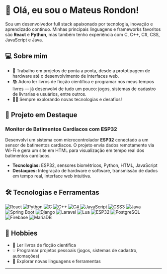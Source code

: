 # 👋 Olá, eu sou o Mateus Rondon!

Sou um desenvolvedor full stack apaixonado por tecnologia, inovação e aprendizado contínuo. Minhas principais linguagens e frameworks favoritos são **React** e **Python**, mas também tenho experiência com C, C++, C#, CSS, JavaScript e Java.

## 💻 Sobre mim

- 🔭 Trabalho em projetos de ponta a ponta, desde a prototipagem de hardware até o desenvolvimento de interfaces web.
- 📚 Adoro ler livros de ficção científica e programar nos meus tempos livres — já desenvolvi de tudo um pouco: jogos, sistemas de cadastro de livrarias e usuários, entre outros.
- 🧑‍💻 Sempre explorando novas tecnologias e desafios!

## 🚀 Projeto em Destaque

### Monitor de Batimentos Cardíacos com ESP32

Desenvolvi um sistema com microcontrolador **ESP32** conectado a um sensor de batimentos cardíacos. O projeto envia dados remotamente via Wi-Fi e gera um site em HTML para visualização em tempo real dos batimentos cardíacos.

- **Tecnologias:** ESP32, sensores biométricos, Python, HTML, JavaScript
- **Destaques:** Integração de hardware e software, transmissão de dados em tempo real, interface web intuitiva.

## 🛠️ Tecnologias e Ferramentas

![React](https://img.shields.io/badge/-React-61DAFB?logo=react&logoColor=000)
![Python](https://img.shields.io/badge/-Python-3776AB?logo=python&logoColor=fff)
![C](https://img.shields.io/badge/-C-00599C?logo=c&logoColor=fff)
![C++](https://img.shields.io/badge/-C++-00599C?logo=c%2B%2B&logoColor=fff)
![C#](https://img.shields.io/badge/-C%23-239120?logo=c-sharp&logoColor=fff)
![JavaScript](https://img.shields.io/badge/-JavaScript-F7DF1E?logo=javascript&logoColor=000)
![CSS3](https://img.shields.io/badge/-CSS3-1572B6?logo=css3&logoColor=fff)
![Java](https://img.shields.io/badge/-Java-007396?logo=java&logoColor=fff)
![Spring Boot](https://img.shields.io/badge/-Spring%20Boot-6DB33F?logo=spring-boot&logoColor=fff)
![Django](https://img.shields.io/badge/-Django-092E20?logo=django&logoColor=fff)
![Laravel](https://img.shields.io/badge/-Laravel-FF2D20?logo=laravel&logoColor=fff)
![Lua](https://img.shields.io/badge/-Lua-2C2D72?logo=lua&logoColor=fff)
![ESP32](https://img.shields.io/badge/-ESP32-000?logo=espressif&logoColor=fff)
![PostgreSQL](https://img.shields.io/badge/-PostgreSQL-4169E1?logo=postgresql&logoColor=fff)
![Firebase](https://img.shields.io/badge/-Firebase-FFCA28?logo=firebase&logoColor=000)
![MariaDB](https://img.shields.io/badge/-MariaDB-003545?logo=mariadb&logoColor=fff)

## 🤖 Hobbies

- 📖 Ler livros de ficção científica
- 💡 Programar projetos pessoais (jogos, sistemas de cadastro, automações)
- 🚀 Explorar novas linguagens e ferramentas

---

